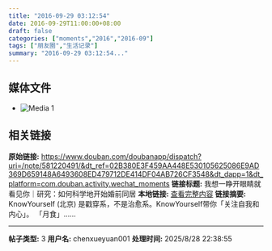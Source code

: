 ```yaml
---
title: "2016-09-29 03:12:54"
date: 2016-09-29T11:00:00+08:00
draft: false
categories: ["moments","2016","2016-09"]
tags: ["朋友圈","生活记录"]
summary: "2016-09-29 03:12:54..."
---
```


## 媒体文件

- ![Media 1](/Moments/photos/2016-09-29/201609290312540.jpg)

## 相关链接

**原始链接:** https://www.douban.com/doubanapp/dispatch?uri=/note/581220491/&dt_ref=02B380E3F459AA448E530105625086E9AD369D659148A6493608ED479712DE414DF04AB726CF3548&dt_dapp=1&dt_platform=com.douban.activity.wechat_moments
**链接标题:** 我想一睁开眼睛就看见你｜研究：如何科学地开始婚前同居
**本地链接:** [查看完整内容](/link_content/2016/09/2016-09-29-1/link_content/)
**链接摘要:** KnowYourself
        (北京)
    是戳穿系，不是治愈系。KnowYourself带你「关注自我和内心」。 「月食」......

---

**帖子类型:** 3
**用户名:** chenxueyuan001
**处理时间:** 2025/8/28 22:38:55